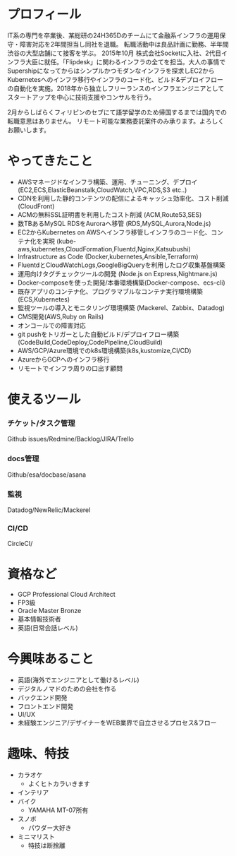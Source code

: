 # プロフィール
IT系の専門を卒業後、某総研の24H365Dのチームにて金融系インフラの運用保守・障害対応を2年間担当し同社を退職。
転職活動中は良品計画に勤務、半年間渋谷の大型店舗にて接客を学ぶ。
2015年10月 株式会社Socketに入社、2代目インフラ大臣に就任。「Flipdesk」に関わるインフラの全てを担当。大人の事情でSupershipになってからはシンプルかつモダンなインフラを探求しEC2からKubernetesへのインフラ移行やインフラのコード化、ビルド&デプロイフローの自動化を実施。2018年から独立しフリーランスのインフラエンジニアとしてスタートアップを中心に技術支援やコンサルを行う。

2月からしばらくフィリピンのセブにて語学留学のため帰国するまでは国内での転職意思はありません。
リモート可能な業務委託案件のみ承ります。よろしくお願いします。

# やってきたこと
- AWSマネージドなインフラ構築、運用、チューニング、デプロイ (EC2,ECS,ElasticBeanstalk,CloudWatch,VPC,RDS,S3 etc..)
- CDNを利用した静的コンテンツの配信によるキャッシュ効率化、コスト削減 (CloudFront)
- ACMの無料SSL証明書を利用したコスト削減 (ACM,Route53,SES)
- 数TBあるMySQL RDSをAuroraへ移管 (RDS,MySQL,Aurora,Node.js)
- EC2からKubernetes on AWSへインフラ移管しインフラのコード化、コンテナ化を実現 (kube-aws,kubernetes,CloudFormation,Fluentd,Nginx,Katsubushi)
- Infrastructure as Code (Docker,kubernetes,Ansible,Terraform)
- FluentdとCloudWatchLogs,GoogleBigQueryを利用したログ収集基盤構築
- 運用向けタグチェックツールの開発 (Node.js on Express,Nightmare.js)
- Docker-composeを使った開発/本番環境構築(Docker-compose、ecs-cli)
- 既存アプリのコンテナ化、プログラマブルなコンテナ実行環境構築(ECS,Kubernetes)
- 監視ツールの導入とモニタリング環境構築 (Mackerel、Zabbix、Datadog)
- CMS開発(AWS,Ruby on Rails)
- オンコールでの障害対応
- git pushをトリガーとした自動ビルド/デプロイフロー構築(CodeBuild,CodeDeploy,CodePipeline,CloudBuild)
- AWS/GCP/Azure環境でのk8s環境構築(k8s,kustomize,CI/CD)
- AzureからGCPへのインフラ移行
- リモートでインフラ周りの口出す顧問

# 使えるツール
### チケット/タスク管理
Github issues/Redmine/Backlog/JIRA/Trello

### docs管理
Github/esa/docbase/asana

### 監視
Datadog/NewRelic/Mackerel

### CI/CD
CircleCI/

# 資格など
- GCP Professional Cloud Architect
- FP3級
- Oracle Master Bronze
- 基本情報技術者
- 英語(日常会話レベル)

# 今興味あること
- 英語(海外でエンジニアとして働けるレベル)
- デジタルノマドのための会社を作る
- バックエンド開発
- フロントエンド開発
- UI/UX
- 未経験エンジニア/デザイナーをWEB業界で自立させるプロセス&フロー

# 趣味、特技
- カラオケ
  - よくヒトカラいきます
- インテリア
- バイク
  - YAMAHA MT-07所有
- スノボ
  - パウダー大好き
- ミニマリスト
  - 特技は断捨離
